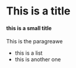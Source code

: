 # This is a title

#### this is a small title 

This is the paragreawe 

* this is a list 
* this is another one